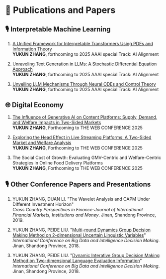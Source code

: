 
# 📝 Publications and Papers 


## 🎙 Interpretable Machine Learning

1. [A Unified Framework for Interpretable Transformers Using PDEs and Information Theory](https://arxiv.org/pdf/2408.09523)  
   **YUKUN ZHANG**, forthcoming to 2025 AAAI special Track: AI Alignment

2. [Unraveling Text Generation in LLMs: A Stochastic Differential Equation Approach](https://arxiv.org/pdf/2408.11863)  
   **YUKUN ZHANG**, forthcoming to 2025 AAAI special Track: AI Alignment

3. [Unveiling LLM Mechanisms Through Neural ODEs and Control Theory](https://arxiv.org/pdf/2406.16985)  
   **YUKUN ZHANG**, forthcoming to 2025 AAAI special Track: AI Alignment

## 🌐 Digital Economy

1. [The Influence of Generative AI on Content Platforms: Supply, Demand, and Welfare Impacts in Two-Sided Markets](https://arxiv.org/abs/2410.13101)  
   **YUKUN ZHANG**, Forthcoming to THE WEB CONFERENCE 2025

2. [Exploring the Head Effect in Live Streaming Platforms: A Two-Sided Market and Welfare Analysis](https://arxiv.org/abs/2410.13090)  
   **YUKUN ZHANG**, Forthcoming to THE WEB CONFERENCE 2025

3. The Social Cost of Growth: Evaluating GMV-Centric and Welfare-Centric Strategies in Online Food Delivery Platforms  
   **YUKUN ZHANG**, Forthcoming to THE WEB CONFERENCE 2025



## 🎙 Other Conference Papers and Presentations

1. YUKUN ZHANG, DUAN LI. "The Wavelet Analysis and CAPM Under Different Investment Horizon"  
   *Cross Country Perspectives in Finance-Journal of International Financial Markets, Institutions and Money*. Jinan, Shandong Province, 2019.

2. YUKUN ZHANG, PEIDE LIU. "[Multi-round Dynamics Group Decision Making Method on 2-dimensional Uncertain Linguistic Variables](https://arxiv.org/abs/2311.18116)"  
   *International Conference on Big Data and Intelligence Decision Making*. Jinan, Shandong Province, 2018.

3. YUKUN ZHANG, PEIDE LIU. "[Dynamic Interative Group Decision Making Method on Two-dimensional Language Evaluation Information](https://arxiv.org/abs/2312.03744)"  
   *International Conference on Big Data and Intelligence Decision Making*. Jinan, Shandong Province, 2018.



